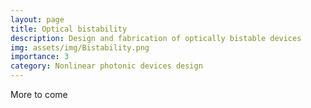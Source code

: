 ```yaml
---
layout: page
title: Optical bistability
description: Design and fabrication of optically bistable devices 
img: assets/img/Bistability.png
importance: 3
category: Nonlinear photonic devices design
---
```



More to come 
